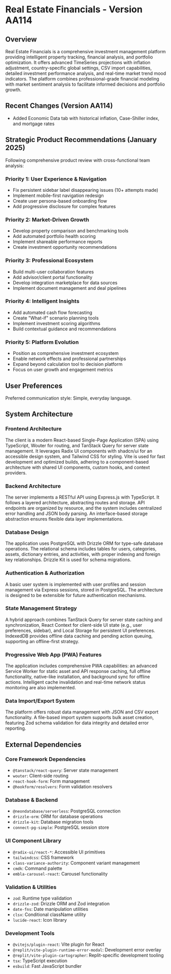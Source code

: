 # Real Estate Financials - Version AA114

## Overview

Real Estate Financials is a comprehensive investment management platform providing intelligent property tracking, financial analysis, and portfolio optimization. It offers advanced TimeSeries projections with inflation adjustment, country-specific global settings, CSV import capabilities, detailed investment performance analysis, and real-time market trend mood indicators. The platform combines professional-grade financial modeling with market sentiment analysis to facilitate informed decisions and portfolio growth.

## Recent Changes (Version AA114)
- Added Economic Data tab with historical inflation, Case-Shiller index, and mortgage rates

## Strategic Product Recommendations (January 2025)
Following comprehensive product review with cross-functional team analysis:

### Priority 1: User Experience & Navigation
- Fix persistent sidebar label disappearing issues (10+ attempts made)
- Implement mobile-first navigation redesign
- Create user persona-based onboarding flow
- Add progressive disclosure for complex features

### Priority 2: Market-Driven Growth
- Develop property comparison and benchmarking tools
- Add automated portfolio health scoring
- Implement shareable performance reports
- Create investment opportunity recommendations

### Priority 3: Professional Ecosystem
- Build multi-user collaboration features
- Add advisor/client portal functionality
- Develop integration marketplace for data sources
- Implement document management and deal pipelines

### Priority 4: Intelligent Insights
- Add automated cash flow forecasting
- Create "What-if" scenario planning tools
- Implement investment scoring algorithms
- Build contextual guidance and recommendations

### Priority 5: Platform Evolution
- Position as comprehensive investment ecosystem
- Enable network effects and professional partnerships
- Expand beyond calculation tool to decision platform
- Focus on user growth and engagement metrics

## User Preferences

Preferred communication style: Simple, everyday language.

## System Architecture

### Frontend Architecture
The client is a modern React-based Single-Page Application (SPA) using TypeScript, Wouter for routing, and TanStack Query for server state management. It leverages Radix UI components with shadcn/ui for an accessible design system, and Tailwind CSS for styling. Vite is used for fast development and optimized builds, adhering to a component-based architecture with shared UI components, custom hooks, and context providers.

### Backend Architecture
The server implements a RESTful API using Express.js with TypeScript. It follows a layered architecture, abstracting routes and storage. API endpoints are organized by resource, and the system includes centralized error handling and JSON body parsing. An interface-based storage abstraction ensures flexible data layer implementations.

### Database Design
The application uses PostgreSQL with Drizzle ORM for type-safe database operations. The relational schema includes tables for users, categories, assets, dictionary entries, and activities, with proper indexing and foreign key relationships. Drizzle Kit is used for schema migrations.

### Authentication & Authorization
A basic user system is implemented with user profiles and session management via Express sessions, stored in PostgreSQL. The architecture is designed to be extensible for future authentication mechanisms.

### State Management Strategy
A hybrid approach combines TanStack Query for server state caching and synchronization, React Context for client-side UI state (e.g., user preferences, sidebar), and Local Storage for persistent UI preferences. IndexedDB provides offline data caching and pending action queuing, supporting an offline-first strategy.

### Progressive Web App (PWA) Features
The application includes comprehensive PWA capabilities: an advanced Service Worker for static asset and API response caching, full offline functionality, native-like installation, and background sync for offline actions. Intelligent cache invalidation and real-time network status monitoring are also implemented.

### Data Import/Export System
The platform offers robust data management with JSON and CSV export functionality. A file-based import system supports bulk asset creation, featuring Zod schema validation for data integrity and detailed error reporting.

## External Dependencies

### Core Framework Dependencies
- `@tanstack/react-query`: Server state management
- `wouter`: Client-side routing
- `react-hook-form`: Form management
- `@hookform/resolvers`: Form validation resolvers

### Database & Backend
- `@neondatabase/serverless`: PostgreSQL connection
- `drizzle-orm`: ORM for database operations
- `drizzle-kit`: Database migration tools
- `connect-pg-simple`: PostgreSQL session store

### UI Component Library
- `@radix-ui/react-*`: Accessible UI primitives
- `tailwindcss`: CSS framework
- `class-variance-authority`: Component variant management
- `cmdk`: Command palette
- `embla-carousel-react`: Carousel functionality

### Validation & Utilities
- `zod`: Runtime type validation
- `drizzle-zod`: Drizzle ORM and Zod integration
- `date-fns`: Date manipulation utilities
- `clsx`: Conditional className utility
- `lucide-react`: Icon library

### Development Tools
- `@vitejs/plugin-react`: Vite plugin for React
- `@replit/vite-plugin-runtime-error-modal`: Development error overlay
- `@replit/vite-plugin-cartographer`: Replit-specific development tooling
- `tsx`: TypeScript execution
- `esbuild`: Fast JavaScript bundler